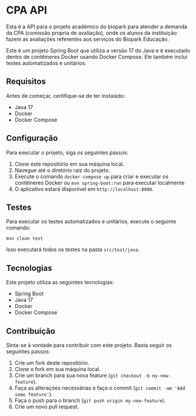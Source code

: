 # CPA API

Esta é a API para o projeto acadêmico do biopark para atender a demanda da CPA (comissão propria de avaliação), onde os alunos da instituição fazem as avaliações referentes aos serviços do Biopark Educação.

Este é um projeto Spring Boot que utiliza a versão 17 do Java e é executado dentro de contêineres Docker usando Docker Compose. Ele também inclui testes automatizados e unitários.

## Requisitos

Antes de começar, certifique-se de ter instalado:

- Java 17
- Docker
- Docker Compose

## Configuração

Para executar o projeto, siga os seguintes passos:

1. Clone este repositório em sua máquina local.
2. Navegue até o diretório raiz do projeto.
3. Execute o comando `docker-compose up` para criar e executar os contêineres Docker ou `mvn spring-boot:run` para executar localmente
4. O aplicativo estará disponível em `http://localhost:8080`.

## Testes

Para executar os testes automatizados e unitários, execute o seguinte comando:

```
mvn clean test
```


Isso executará todos os testes na pasta `src/test/java`.

## Tecnologias

Este projeto utiliza as seguintes tecnologias:

- Spring Boot
- Java 17
- Docker
- Docker Compose

## Contribuição

Sinta-se à vontade para contribuir com este projeto. Basta seguir os seguintes passos:

1. Crie um fork deste repositório.
2. Clone o fork em sua máquina local.
3. Crie um branch para sua nova feature (`git checkout -b my-new-feature`).
4. Faça as alterações necessárias e faça o commit (`git commit -am 'Add some feature'`).
5. Faça o push para o branch (`git push origin my-new-feature`).
6. Crie um novo pull request.
